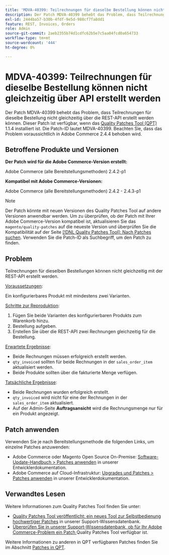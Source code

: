 ```yaml
---
title: 'MDVA-40399: Teilrechnungen für dieselbe Bestellung können nicht gleichzeitig über API erstellt werden'
description: Der Patch MDVA-40399 behebt das Problem, dass Teilrechnungen für dieselbe Bestellung nicht gleichzeitig über die REST-API erstellt werden können. Dieser Patch ist verfügbar, wenn das [Quality Patches Tool (QPT)](https://experienceleague.adobe.com/en/docs/commerce-operations/upgrade-guide/patches/overview) 1.1.4 installiert ist. Die Patch-ID lautet MDVA-40399. Beachten Sie, dass das Problem voraussichtlich in Adobe Commerce 2.4.4 behoben wird.
exl-id: 2444ba57-b30b-4fdf-9e5d-988cf7fa8dd1
feature: REST, Invoices, Orders
role: Admin
source-git-commit: 2aeb2355b74d1cdfc62b5e7c5aa04fcd0a654733
workflow-type: tm+mt
source-wordcount: '444'
ht-degree: 0%

---
```


# MDVA-40399: Teilrechnungen für dieselbe Bestellung können nicht gleichzeitig über API erstellt werden

Der Patch MDVA-40399 behebt das Problem, dass Teilrechnungen für dieselbe Bestellung nicht gleichzeitig über die REST-API erstellt werden können. Dieser Patch ist verfügbar, wenn das [Quality Patches Tool (QPT)](https://experienceleague.adobe.com/en/docs/commerce-operations/upgrade-guide/patches/overview) 1.1.4 installiert ist. Die Patch-ID lautet MDVA-40399. Beachten Sie, dass das Problem voraussichtlich in Adobe Commerce 2.4.4 behoben wird.

## Betroffene Produkte und Versionen

**Der Patch wird für die Adobe Commerce-Version erstellt:**

Adobe Commerce (alle Bereitstellungsmethoden) 2.4.2-p1

**Kompatibel mit Adobe Commerce-Versionen:**

Adobe Commerce (alle Bereitstellungsmethoden) 2.4.2 - 2.4.3-p1

>[!NOTE]
>
>Der Patch könnte mit neuen Versionen des Quality Patches Tool auf andere Versionen anwendbar werden. Um zu überprüfen, ob der Patch mit Ihrer Adobe Commerce-Version kompatibel ist, aktualisieren Sie das `magento/quality-patches` auf die neueste Version und überprüfen Sie die Kompatibilität auf der Seite [[!DNL Quality Patches Tool]: Nach Patches suchen](https://experienceleague.adobe.com/tools/commerce-quality-patches/index.html). Verwenden Sie die Patch-ID als Suchbegriff, um den Patch zu finden.

## Problem

Teilrechnungen für dieselben Bestellungen können nicht gleichzeitig mit der REST-API erstellt werden.

<u>Voraussetzungen</u>:

Ein konfigurierbares Produkt mit mindestens zwei Varianten.

<u>Schritte zur Reproduktion</u>:

1. Fügen Sie beide Varianten des konfigurierbaren Produkts zum Warenkorb hinzu.
1. Bestellung aufgeben.
1. Erstellen Sie über die REST-API zwei Rechnungen gleichzeitig für die Bestellung.

<u>Erwartete Ergebnisse</u>:

* Beide Rechnungen müssen erfolgreich erstellt werden.
* `qty_invoiced` sollten für beide Rechnungen in der `sales_order_item` aktualisiert werden.
* Beide Produkte sollten über die fakturierte Menge verfügen.

<u>Tatsächliche Ergebnisse</u>:

* Beide Rechnungen wurden erfolgreich erstellt.
* `qty_invoiced` wird nicht für eine der Rechnungen in der `sales_order_item` aktualisiert.
* Auf der Admin-Seite **Auftragsansicht** wird die Rechnungsmenge nur für ein Produkt angezeigt.

## Patch anwenden

Verwenden Sie je nach Bereitstellungsmethode die folgenden Links, um einzelne Patches anzuwenden:

* Adobe Commerce oder Magento Open Source On-Premise: [Software-Update-Handbuch > Patches anwenden](https://experienceleague.adobe.com/en/docs/commerce-operations/tools/quality-patches-tool/usage) in unserer Entwicklerdokumentation.
* Adobe Commerce auf Cloud-Infrastruktur: [Upgrades und Patches > Patches anwenden](https://experienceleague.adobe.com/en/docs/commerce-cloud-service/user-guide/develop/upgrade/apply-patches) in unserer Entwicklerdokumentation.

## Verwandtes Lesen

Weitere Informationen zum Quality Patches Tool finden Sie unter:

* [Quality Patches Tool veröffentlicht: ein neues Tool zur Selbstbedienung hochwertiger Patches](/help/announcements/adobe-commerce-announcements/magento-quality-patches-released-new-tool-to-self-serve-quality-patches.md) in unserer Support-Wissensdatenbank.
* [Überprüfen Sie in unserer Support-Wissensdatenbank, ob für Ihr Adobe Commerce-Problem ein Patch ](/help/support-tools/patches-available-in-qpt-tool/check-patch-for-magento-issue-with-magento-quality-patches.md) Quality Patches Tool verfügbar ist.

Weitere Informationen zu anderen in QPT verfügbaren Patches finden Sie im Abschnitt [Patches in QPT](https://support.magento.com/hc/en-us/sections/360010506631-Patches-available-in-QPT-tool-).
